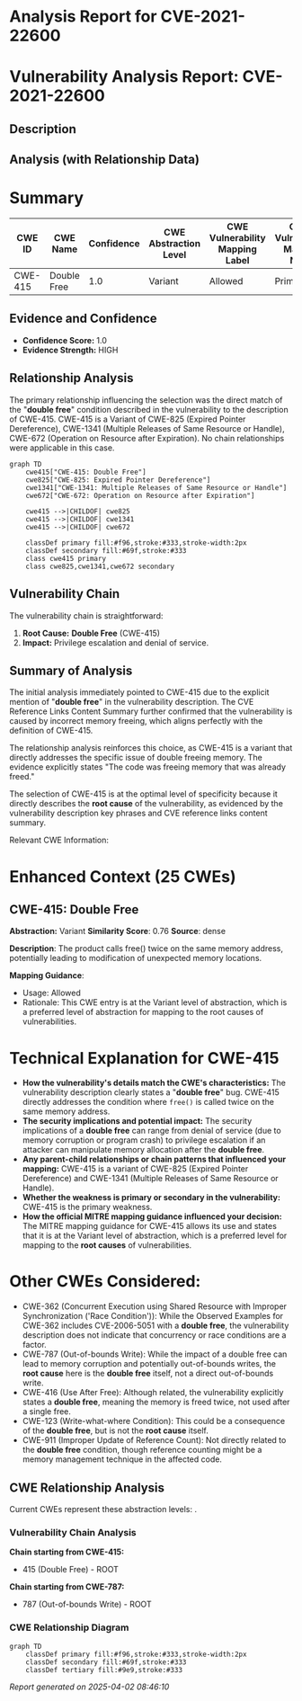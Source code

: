 # Analysis Report for CVE-2021-22600

# Vulnerability Analysis Report: CVE-2021-22600

## Description



## Analysis (with Relationship Data)

# Summary
| CWE ID | CWE Name | Confidence | CWE Abstraction Level | CWE Vulnerability Mapping Label | CWE-Vulnerability Mapping Notes |
|---|---|---|---|---|---|
| CWE-415 | Double Free | 1.0 | Variant | Allowed | Primary CWE |

## Evidence and Confidence

*   **Confidence Score:** 1.0
*   **Evidence Strength:** HIGH

## Relationship Analysis
The primary relationship influencing the selection was the direct match of the "**double free**" condition described in the vulnerability to the description of CWE-415.
CWE-415 is a Variant of CWE-825 (Expired Pointer Dereference), CWE-1341 (Multiple Releases of Same Resource or Handle), CWE-672 (Operation on Resource after Expiration). No chain relationships were applicable in this case.

```mermaid
graph TD
    cwe415["CWE-415: Double Free"]
    cwe825["CWE-825: Expired Pointer Dereference"]
    cwe1341["CWE-1341: Multiple Releases of Same Resource or Handle"]
    cwe672["CWE-672: Operation on Resource after Expiration"]

    cwe415 -->|CHILDOF| cwe825
    cwe415 -->|CHILDOF| cwe1341
    cwe415 -->|CHILDOF| cwe672

    classDef primary fill:#f96,stroke:#333,stroke-width:2px
    classDef secondary fill:#69f,stroke:#333
    class cwe415 primary
    class cwe825,cwe1341,cwe672 secondary
```

## Vulnerability Chain
The vulnerability chain is straightforward:
1.  **Root Cause:** **Double Free** (CWE-415)
2.  **Impact:** Privilege escalation and denial of service.

## Summary of Analysis
The initial analysis immediately pointed to CWE-415 due to the explicit mention of "**double free**" in the vulnerability description. The CVE Reference Links Content Summary further confirmed that the vulnerability is caused by incorrect memory freeing, which aligns perfectly with the definition of CWE-415.

The relationship analysis reinforces this choice, as CWE-415 is a variant that directly addresses the specific issue of double freeing memory. The evidence explicitly states "The code was freeing memory that was already freed."

The selection of CWE-415 is at the optimal level of specificity because it directly describes the **root cause** of the vulnerability, as evidenced by the vulnerability description key phrases and CVE reference links content summary.

Relevant CWE Information:

# Enhanced Context (25 CWEs)

## CWE-415: Double Free
**Abstraction:** Variant
**Similarity Score**: 0.76
**Source**: dense

**Description**:
The product calls free() twice on the same memory address, potentially leading to modification of unexpected memory locations.

**Mapping Guidance**:
- Usage: Allowed
- Rationale: This CWE entry is at the Variant level of abstraction, which is a preferred level of abstraction for mapping to the root causes of vulnerabilities.

# Technical Explanation for CWE-415
*   **How the vulnerability's details match the CWE's characteristics:** The vulnerability description clearly states a "**double free**" bug. CWE-415 directly addresses the condition where `free()` is called twice on the same memory address.
*   **The security implications and potential impact:** The security implications of a **double free** can range from denial of service (due to memory corruption or program crash) to privilege escalation if an attacker can manipulate memory allocation after the **double free**.
*   **Any parent-child relationships or chain patterns that influenced your mapping:** CWE-415 is a variant of CWE-825 (Expired Pointer Dereference) and CWE-1341 (Multiple Releases of Same Resource or Handle).
*   **Whether the weakness is primary or secondary in the vulnerability:** CWE-415 is the primary weakness.
*   **How the official MITRE mapping guidance influenced your decision:** The MITRE mapping guidance for CWE-415 allows its use and states that it is at the Variant level of abstraction, which is a preferred level for mapping to the **root causes** of vulnerabilities.

# Other CWEs Considered:
*   CWE-362 (Concurrent Execution using Shared Resource with Improper Synchronization ('Race Condition')): While the Observed Examples for CWE-362 includes CVE-2006-5051 with a **double free**, the vulnerability description does not indicate that concurrency or race conditions are a factor.
*   CWE-787 (Out-of-bounds Write): While the impact of a double free can lead to memory corruption and potentially out-of-bounds writes, the **root cause** here is the **double free** itself, not a direct out-of-bounds write.
*   CWE-416 (Use After Free): Although related, the vulnerability explicitly states a **double free**, meaning the memory is freed twice, not used after a single free.
*   CWE-123 (Write-what-where Condition): This could be a consequence of the **double free**, but is not the **root cause** itself.
*   CWE-911 (Improper Update of Reference Count): Not directly related to the **double free** condition, though reference counting might be a memory management technique in the affected code.


## CWE Relationship Analysis

Current CWEs represent these abstraction levels: .


### Vulnerability Chain Analysis

**Chain starting from CWE-415:**
- 415 (Double Free) - ROOT


**Chain starting from CWE-787:**
- 787 (Out-of-bounds Write) - ROOT



### CWE Relationship Diagram

```mermaid
graph TD
    classDef primary fill:#f96,stroke:#333,stroke-width:2px
    classDef secondary fill:#69f,stroke:#333
    classDef tertiary fill:#9e9,stroke:#333
```



*Report generated on 2025-04-02 08:46:10*
